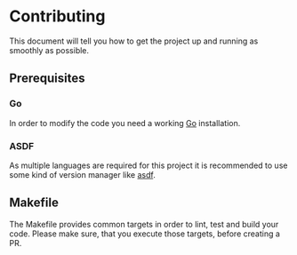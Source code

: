 # Contributing

This document will tell you how to get the project up and running as smoothly as possible.

## Prerequisites

### Go

In order to modify the code you need a working [Go](https://github.com/golang/go) installation.

### ASDF

As multiple languages are required for this project it is recommended to use some kind of version manager
like [asdf](https://github.com/asdf-vm/asdf).

## Makefile

The Makefile provides common targets in order to lint, test and build your code.
Please make sure, that you execute those targets, before creating a PR.